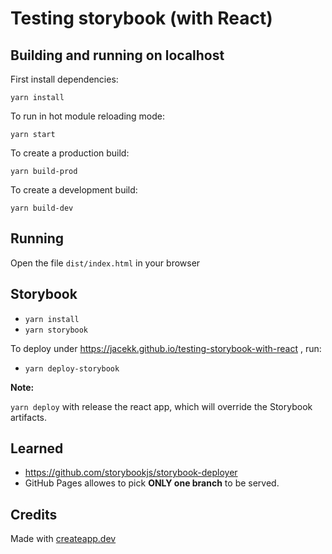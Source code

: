 # Testing storybook (with React)

## Building and running on localhost

First install dependencies:

`yarn install`

To run in hot module reloading mode:

`yarn start`

To create a production build:

`yarn build-prod`

To create a development build:

`yarn build-dev`

## Running

Open the file `dist/index.html` in your browser

## Storybook

- `yarn install`
- `yarn storybook`

To deploy under https://jacekk.github.io/testing-storybook-with-react , run:

- `yarn deploy-storybook`

**Note:**

`yarn deploy` with release the react app, which will override the Storybook artifacts.

## Learned

- https://github.com/storybookjs/storybook-deployer
- GitHub Pages  allowes to pick **ONLY one branch** to be served.

## Credits

Made with [createapp.dev](https://createapp.dev/)
